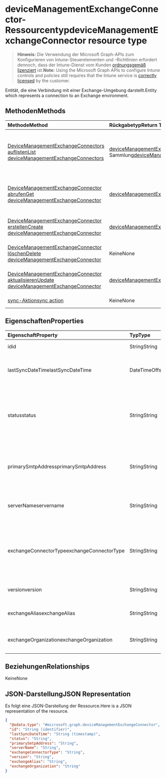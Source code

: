 # <a name="devicemanagementexchangeconnector-resource-type"></a><span data-ttu-id="65e4e-101">deviceManagementExchangeConnector-Ressourcentyp</span><span class="sxs-lookup"><span data-stu-id="65e4e-101">deviceManagementExchangeConnector resource type</span></span>

> <span data-ttu-id="65e4e-102">**Hinweis:** Die Verwendung der Microsoft Graph-APIs zum Konfigurieren von Intune-Steuerelementen und -Richtlinien erfordert dennoch, dass der Intune-Dienst vom Kunden [ordnungsgemäß lizenziert](https://go.microsoft.com/fwlink/?linkid=839381) ist.</span><span class="sxs-lookup"><span data-stu-id="65e4e-102">**Note:** Using the Microsoft Graph APIs to configure Intune controls and policies still requires that the Intune service is [correctly licensed](https://go.microsoft.com/fwlink/?linkid=839381) by the customer.</span></span>

<span data-ttu-id="65e4e-103">Entität, die eine Verbindung mit einer Exchange-Umgebung darstellt.</span><span class="sxs-lookup"><span data-stu-id="65e4e-103">Entity which represents a connection to an Exchange environment.</span></span>
## <a name="methods"></a><span data-ttu-id="65e4e-104">Methoden</span><span class="sxs-lookup"><span data-stu-id="65e4e-104">Methods</span></span>
|<span data-ttu-id="65e4e-105">Methode</span><span class="sxs-lookup"><span data-stu-id="65e4e-105">Method</span></span>|<span data-ttu-id="65e4e-106">Rückgabetyp</span><span class="sxs-lookup"><span data-stu-id="65e4e-106">Return Type</span></span>|<span data-ttu-id="65e4e-107">Beschreibung</span><span class="sxs-lookup"><span data-stu-id="65e4e-107">Description</span></span>|
|:---|:---|:---|
|[<span data-ttu-id="65e4e-108">DeviceManagementExchangeConnectors auflisten</span><span class="sxs-lookup"><span data-stu-id="65e4e-108">List deviceManagementExchangeConnectors</span></span>](../api/intune_onboarding_devicemanagementexchangeconnector_list.md)|<span data-ttu-id="65e4e-109">[deviceManagementExchangeConnector](../resources/intune_onboarding_devicemanagementexchangeconnector.md)-Sammlung</span><span class="sxs-lookup"><span data-stu-id="65e4e-109">[deviceManagementExchangeConnector](../resources/intune_onboarding_devicemanagementexchangeconnector.md) collection</span></span>|<span data-ttu-id="65e4e-110">Auflisten von Eigenschaften und Beziehungen der [deviceManagementExchangeConnector](../resources/intune_onboarding_devicemanagementexchangeconnector.md)-Objekte.</span><span class="sxs-lookup"><span data-stu-id="65e4e-110">List properties and relationships of the [deviceManagementExchangeConnector](../resources/intune_onboarding_devicemanagementexchangeconnector.md) objects.</span></span>|
|[<span data-ttu-id="65e4e-111">DeviceManagementExchangeConnector abrufen</span><span class="sxs-lookup"><span data-stu-id="65e4e-111">Get deviceManagementExchangeConnector</span></span>](../api/intune_onboarding_devicemanagementexchangeconnector_get.md)|[<span data-ttu-id="65e4e-112">deviceManagementExchangeConnector</span><span class="sxs-lookup"><span data-stu-id="65e4e-112">deviceManagementExchangeConnector</span></span>](../resources/intune_onboarding_devicemanagementexchangeconnector.md)|<span data-ttu-id="65e4e-113">Lesen von Eigenschaften und Beziehungen des [deviceManagementExchangeConnector](../resources/intune_onboarding_devicemanagementexchangeconnector.md)-Objekts.</span><span class="sxs-lookup"><span data-stu-id="65e4e-113">Read properties and relationships of [plannerTaskDetails](../resources/intune_onboarding_devicemanagementexchangeconnector.md) object.</span></span>|
|[<span data-ttu-id="65e4e-114">DeviceManagementExchangeConnector erstellen</span><span class="sxs-lookup"><span data-stu-id="65e4e-114">Create deviceManagementExchangeConnector</span></span>](../api/intune_onboarding_devicemanagementexchangeconnector_create.md)|[<span data-ttu-id="65e4e-115">deviceManagementExchangeConnector</span><span class="sxs-lookup"><span data-stu-id="65e4e-115">deviceManagementExchangeConnector</span></span>](../resources/intune_onboarding_devicemanagementexchangeconnector.md)|<span data-ttu-id="65e4e-116">Erstellen eines neuen [deviceManagementExchangeConnector](../resources/intune_onboarding_devicemanagementexchangeconnector.md)-Objekts.</span><span class="sxs-lookup"><span data-stu-id="65e4e-116">Create a new [plannerBucket](../resources/intune_onboarding_devicemanagementexchangeconnector.md) object.</span></span>|
|[<span data-ttu-id="65e4e-117">DeviceManagementExchangeConnector löschen</span><span class="sxs-lookup"><span data-stu-id="65e4e-117">Delete deviceManagementExchangeConnector</span></span>](../api/intune_onboarding_devicemanagementexchangeconnector_delete.md)|<span data-ttu-id="65e4e-118">Keine</span><span class="sxs-lookup"><span data-stu-id="65e4e-118">None</span></span>|<span data-ttu-id="65e4e-119">Löscht ein [deviceManagementExchangeConnector](../resources/intune_onboarding_devicemanagementexchangeconnector.md)-Objekt.</span><span class="sxs-lookup"><span data-stu-id="65e4e-119">Deletes a [deviceManagementExchangeConnector](../resources/intune_onboarding_devicemanagementexchangeconnector.md).</span></span>|
|[<span data-ttu-id="65e4e-120">DeviceManagementExchangeConnector aktualisieren</span><span class="sxs-lookup"><span data-stu-id="65e4e-120">Update deviceManagementExchangeConnector</span></span>](../api/intune_onboarding_devicemanagementexchangeconnector_update.md)|[<span data-ttu-id="65e4e-121">deviceManagementExchangeConnector</span><span class="sxs-lookup"><span data-stu-id="65e4e-121">deviceManagementExchangeConnector</span></span>](../resources/intune_onboarding_devicemanagementexchangeconnector.md)|<span data-ttu-id="65e4e-122">Aktualisieren der Eigenschaften eines [deviceManagementExchangeConnector](../resources/intune_onboarding_devicemanagementexchangeconnector.md)-Objekts.</span><span class="sxs-lookup"><span data-stu-id="65e4e-122">Update the properties of a [calendar](../resources/intune_onboarding_devicemanagementexchangeconnector.md) object.</span></span>|
|[<span data-ttu-id="65e4e-123">sync-Aktion</span><span class="sxs-lookup"><span data-stu-id="65e4e-123">sync action</span></span>](../api/intune_onboarding_devicemanagementexchangeconnector_sync.md)|<span data-ttu-id="65e4e-124">Keine</span><span class="sxs-lookup"><span data-stu-id="65e4e-124">None</span></span>|<span data-ttu-id="65e4e-125">Noch nicht dokumentiert</span><span class="sxs-lookup"><span data-stu-id="65e4e-125">Not yet documented</span></span>|

## <a name="properties"></a><span data-ttu-id="65e4e-126">Eigenschaften</span><span class="sxs-lookup"><span data-stu-id="65e4e-126">Properties</span></span>
|<span data-ttu-id="65e4e-127">Eigenschaft</span><span class="sxs-lookup"><span data-stu-id="65e4e-127">Property</span></span>|<span data-ttu-id="65e4e-128">Typ</span><span class="sxs-lookup"><span data-stu-id="65e4e-128">Type</span></span>|<span data-ttu-id="65e4e-129">Beschreibung</span><span class="sxs-lookup"><span data-stu-id="65e4e-129">Description</span></span>|
|:---|:---|:---|
|<span data-ttu-id="65e4e-130">id</span><span class="sxs-lookup"><span data-stu-id="65e4e-130">id</span></span>|<span data-ttu-id="65e4e-131">String</span><span class="sxs-lookup"><span data-stu-id="65e4e-131">String</span></span>|<span data-ttu-id="65e4e-132">Noch nicht dokumentiert</span><span class="sxs-lookup"><span data-stu-id="65e4e-132">Not yet documented</span></span>|
|<span data-ttu-id="65e4e-133">lastSyncDateTime</span><span class="sxs-lookup"><span data-stu-id="65e4e-133">lastSyncDateTime</span></span>|<span data-ttu-id="65e4e-134">DateTimeOffset</span><span class="sxs-lookup"><span data-stu-id="65e4e-134">DateTimeOffset</span></span>|<span data-ttu-id="65e4e-135">Zeit der letzten Synchronisierung für Exchange Connector</span><span class="sxs-lookup"><span data-stu-id="65e4e-135">Last sync time for the Exchange Connector</span></span>|
|<span data-ttu-id="65e4e-136">status</span><span class="sxs-lookup"><span data-stu-id="65e4e-136">status</span></span>|<span data-ttu-id="65e4e-137">String</span><span class="sxs-lookup"><span data-stu-id="65e4e-137">String</span></span>|<span data-ttu-id="65e4e-138">Status von Exchange Connector. Mögliche Werte: `none`, `connectionPending`, `connected`, `disconnected`.</span><span class="sxs-lookup"><span data-stu-id="65e4e-138">Exchange Connector Status Possible values are: `none`, `connectionPending`, `connected`, `disconnected`.</span></span>|
|<span data-ttu-id="65e4e-139">primarySmtpAddress</span><span class="sxs-lookup"><span data-stu-id="65e4e-139">primarySmtpAddress</span></span>|<span data-ttu-id="65e4e-140">String</span><span class="sxs-lookup"><span data-stu-id="65e4e-140">String</span></span>|<span data-ttu-id="65e4e-141">E-Mail-Adresse, die zum Konfigurieren von Exchange Connector zwischen Diensten verwendet wird.</span><span class="sxs-lookup"><span data-stu-id="65e4e-141">Email address used to configure the Service To Service Exchange Connector.</span></span>|
|<span data-ttu-id="65e4e-142">serverName</span><span class="sxs-lookup"><span data-stu-id="65e4e-142">servername</span></span>|<span data-ttu-id="65e4e-143">String</span><span class="sxs-lookup"><span data-stu-id="65e4e-143">String</span></span>|<span data-ttu-id="65e4e-144">Der Name des Servers, der Exchange Connector hostet.</span><span class="sxs-lookup"><span data-stu-id="65e4e-144">The name of the server hosting the Exchange Connector.</span></span>|
|<span data-ttu-id="65e4e-145">exchangeConnectorType</span><span class="sxs-lookup"><span data-stu-id="65e4e-145">exchangeConnectorType</span></span>|<span data-ttu-id="65e4e-146">String</span><span class="sxs-lookup"><span data-stu-id="65e4e-146">String</span></span>|<span data-ttu-id="65e4e-147">Der konfigurierte Typ von Exchange Connector.</span><span class="sxs-lookup"><span data-stu-id="65e4e-147">The type of Exchange Connector Configured.</span></span> <span data-ttu-id="65e4e-148">Mögliche Werte: `onPremises`, `hosted`, `serviceToService`, `dedicated`.</span><span class="sxs-lookup"><span data-stu-id="65e4e-148">Possible values are: `onPremises`, `hosted`, `serviceToService`, `dedicated`.</span></span>|
|<span data-ttu-id="65e4e-149">version</span><span class="sxs-lookup"><span data-stu-id="65e4e-149">version</span></span>|<span data-ttu-id="65e4e-150">String</span><span class="sxs-lookup"><span data-stu-id="65e4e-150">String</span></span>|<span data-ttu-id="65e4e-151">Die Version des ExchangeConnectorAgent</span><span class="sxs-lookup"><span data-stu-id="65e4e-151">The version of the message.</span></span>|
|<span data-ttu-id="65e4e-152">exchangeAlias</span><span class="sxs-lookup"><span data-stu-id="65e4e-152">exchangeAlias</span></span>|<span data-ttu-id="65e4e-153">String</span><span class="sxs-lookup"><span data-stu-id="65e4e-153">String</span></span>|<span data-ttu-id="65e4e-154">Ein dem Exchange-Server zugewiesener Alias</span><span class="sxs-lookup"><span data-stu-id="65e4e-154">An alias assigned to the Exchange server</span></span>|
|<span data-ttu-id="65e4e-155">exchangeOrganization</span><span class="sxs-lookup"><span data-stu-id="65e4e-155">exchangeOrganization</span></span>|<span data-ttu-id="65e4e-156">String</span><span class="sxs-lookup"><span data-stu-id="65e4e-156">String</span></span>|<span data-ttu-id="65e4e-157">Exchange-Organisation für den Exchange-Server</span><span class="sxs-lookup"><span data-stu-id="65e4e-157">Exchange Organization to the Exchange server</span></span>|

## <a name="relationships"></a><span data-ttu-id="65e4e-158">Beziehungen</span><span class="sxs-lookup"><span data-stu-id="65e4e-158">Relationships</span></span>
<span data-ttu-id="65e4e-159">Keine</span><span class="sxs-lookup"><span data-stu-id="65e4e-159">None</span></span>
## <a name="json-representation"></a><span data-ttu-id="65e4e-160">JSON-Darstellung</span><span class="sxs-lookup"><span data-stu-id="65e4e-160">JSON Representation</span></span>
<span data-ttu-id="65e4e-161">Es folgt eine JSON-Darstellung der Ressource.</span><span class="sxs-lookup"><span data-stu-id="65e4e-161">Here is a JSON representation of the resource.</span></span>
<!-- {
  "blockType": "resource",
  "keyProperty": "id",
  "@odata.type": "microsoft.graph.deviceManagementExchangeConnector"
}
-->
``` json
{
  "@odata.type": "#microsoft.graph.deviceManagementExchangeConnector",
  "id": "String (identifier)",
  "lastSyncDateTime": "String (timestamp)",
  "status": "String",
  "primarySmtpAddress": "String",
  "serverName": "String",
  "exchangeConnectorType": "String",
  "version": "String",
  "exchangeAlias": "String",
  "exchangeOrganization": "String"
}
```



